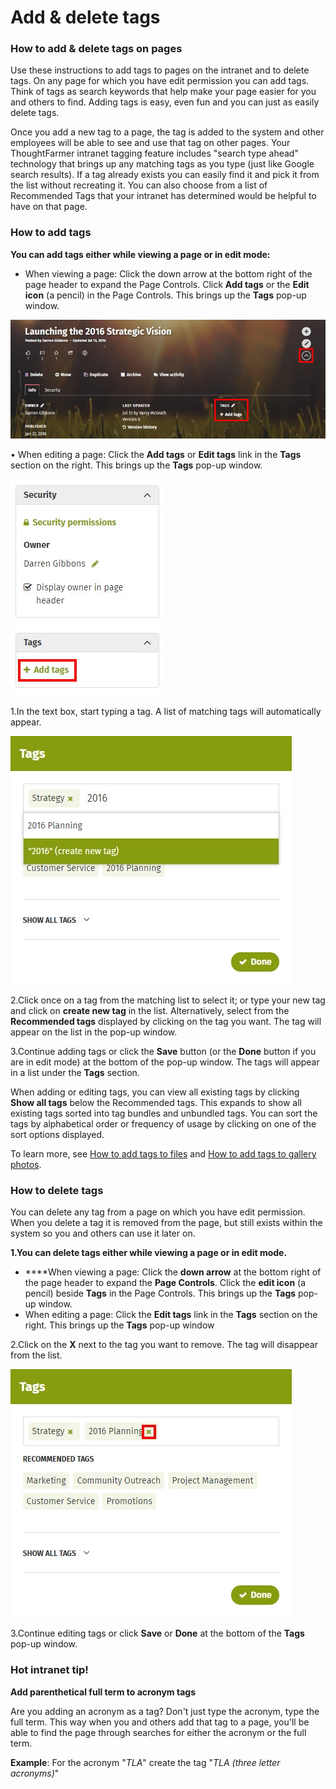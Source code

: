 # Add & delete tags



### How to add & delete tags on pages

Use these instructions to add tags to pages on the intranet and to delete tags. On any page for which you have edit permission you can add tags. Think of tags as search keywords that help make your page easier for you and others to find. Adding tags is easy, even fun and you can just as easily delete tags.  
  
Once you add a new tag to a page, the tag is added to the system and other employees will be able to see and use that tag on other pages. Your ThoughtFarmer intranet tagging feature includes "search type ahead" technology that brings up any matching tags as you type \(just like Google search results\). If a tag already exists you can easily find it and pick it from the list without recreating it. You can also choose from a list of Recommended Tags that your intranet has determined would be helpful to have on that page.

### How to add tags

**You can add tags either while viewing a page or in edit mode:**

* When viewing a page: Click the down arrow at the bottom right of the page header to expand the Page Controls. Click **Add tags** or the **Edit icon** \(a pencil\) in the Page Controls. This brings up the **Tags** pop-up window. 

![](../../.gitbook/assets/1%20%2830%29.jpg)

• When editing a page: Click the **Add tags** or **Edit tags** link in the **Tags** section on the right. This brings up the **Tags** pop-up window.

![](../../.gitbook/assets/2%20%2884%29.jpg)

1.In the text box, start typing a tag. A list of matching tags will automatically appear.

![](../../.gitbook/assets/3%20%2866%29.jpg)

2.Click once on a tag from the matching list to select it; or type your new tag and click on **create new tag** in the list. Alternatively, select from the **Recommended tags** displayed by clicking on the tag you want. The tag will appear on the list in the pop-up window.

3.Continue adding tags or click the **Save** button \(or the **Done** button if you are in edit mode\) at the bottom of the pop-up window. The tags will appear in a list under the **Tags** section.

When adding or editing tags, you can view all existing tags by clicking **Show all tags** below the Recommended tags. This expands to show all existing tags sorted into tag bundles and unbundled tags. You can sort the tags by alphabetical order or frequency of usage by clicking on one of the sort options displayed.  
  
To learn more, see [How to add tags to files](add-tags-to-files.md) and [How to add tags to gallery photos](add-tags-to-gallery-photos.md).

### How to delete tags

You can delete any tag from a page on which you have edit permission. When you delete a tag it is removed from the page, but still exists within the system so you and others can use it later on.

**1.You can delete tags either while viewing a page or in edit mode.**

* **​**When viewing a page: Click the **down arrow** at the bottom right of the page header to expand the **Page Controls**. Click the **edit icon** \(a pencil\) beside **Tags** in the Page Controls. This brings up the **Tags** pop-up window.
* When editing a page: Click the **Edit tags** link in the **Tags** section on the right. This brings up the **Tags** pop-up window

2.Click on the **X** next to the tag you want to remove. The tag will disappear from the list.

![](../../.gitbook/assets/4%20%285%29.jpg)



3.Continue editing tags or click **Save** or **Done** at the bottom of the **Tags** pop-up window.

### Hot intranet tip!

**Add parenthetical full term to acronym tags**

Are you adding an acronym as a tag? Don't just type the acronym, type the full term. This way when you and others add that tag to a page, you'll be able to find the page through searches for either the acronym or the full term.  
  
**Example**: For the acronym "_TLA_" create the tag "_TLA \(three letter acronyms\)_"  


